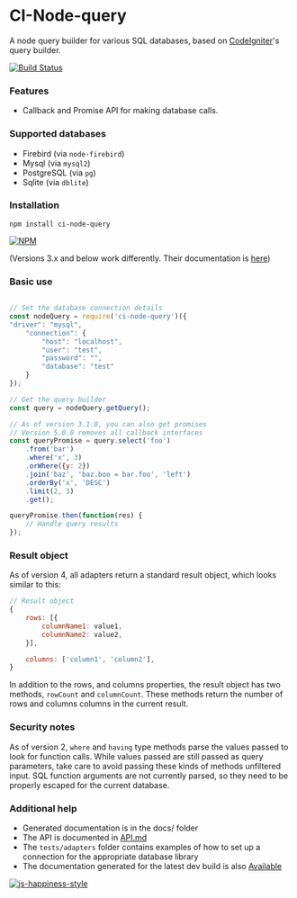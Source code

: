 # CI-Node-query

A node query builder for various SQL databases, based on [CodeIgniter](http://www.codeigniter.com/user_guide/database/query_builder.html)'s query builder.

[![Build Status](https://jenkins.timshomepage.net/buildStatus/icon?job=node-query)](https://jenkins.timshomepage.net/job/node-query/)

### Features
* Callback and Promise API for making database calls.

### Supported databases

* Firebird (via `node-firebird`)
* Mysql (via `mysql2`)
* PostgreSQL (via `pg`)
* Sqlite (via `dblite`)

### Installation

	npm install ci-node-query

[![NPM](https://nodei.co/npm/ci-node-query.png?downloads=true&downloadRank=true)](https://nodei.co/npm/ci-node-query/)

(Versions 3.x and below work differently. Their documentation is [here](https://git.timshomepage.net/timw4mail/node-query/tree/v3#README))

### Basic use
```javascript

// Set the database connection details
const nodeQuery = require('ci-node-query')({
"driver": "mysql",
	"connection": {
		"host": "localhost",
		"user": "test",
		"password": "",
		"database": "test"
	}
});

// Get the query builder
const query = nodeQuery.getQuery();

// As of version 3.1.0, you can also get promises
// Version 5.0.0 removes all callback interfaces
const queryPromise = query.select('foo')
	.from('bar')
	.where('x', 3)
	.orWhere({y: 2})
	.join('baz', 'baz.boo = bar.foo', 'left')
	.orderBy('x', 'DESC')
	.limit(2, 3)
	.get();

queryPromise.then(function(res) {
	// Handle query results
});
```

### Result object
As of version 4, all adapters return a standard result object, which looks similar to this:

```javascript
// Result object
{
    rows: [{
        columnName1: value1,
        columnName2: value2,
    }],

    columns: ['column1', 'column2'],
}
```

In addition to the rows, and columns properties,
the result object has two methods, `rowCount` and `columnCount`.
These methods return the number of rows and columns columns in the current result.


### Security notes
As of version 2, `where` and `having` type methods parse the values passed to look for function calls. While values passed are still passed as query parameters, take care to avoid passing these kinds of methods unfiltered input. SQL function arguments are not currently parsed, so they need to be properly escaped for the current database.


### Additional help

* Generated documentation is in the docs/ folder
* The API is documented in [API.md](./API.md)
* The `tests/adapters` folder contains examples of how to set up a connection for the appropriate database library
* The documentation generated for the latest dev build is also [Available](https://github.timshomepage.net/node-query/docs/index.html)

[![js-happiness-style](https://cdn.rawgit.com/JedWatson/happiness/master/badge.svg)](https://github.com/JedWatson/happiness)

